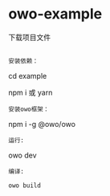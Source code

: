 # owo-example

下载项目文件
```

安装依赖：
```
cd example

npm i 或 yarn
```
安装owo框架：
```
npm i -g @owo/owo
```
运行:
```
owo dev
```
编译:

owo build
